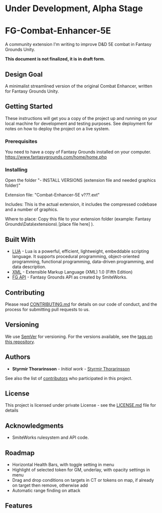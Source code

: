 # Under Development, Alpha Stage

# FG-Combat-Enhancer-5E

A community extension I'm writing to improve D&D 5E combat in Fantasy Grounds Unity.

**This document is not finalized, it is in draft form.**

## Design Goal
A minimalist streamlined version of the original Combat Enhancer, written for Fantasy Grounds Unity.

## Getting Started

These instructions will get you a copy of the project up and running on your local machine for development and testing purposes. See deployment for notes on how to deploy the project on a live system.

### Prerequisites

You need to have a copy of Fantasy Grounds installed on your computer. 
https://www.fantasygrounds.com/home/home.php


### Installing

    
Open the folder "- INSTALL VERSIONS (extension file and needed graphics folder)"
      
Extension file: "Combat-Enhancer-5E v?_?_?.ext"

Includes: 
    This is the actual extension, it includes the compressed codebase and a number of graphics.

Where to place:
    Copy this file to your extension folder (example: Fantasy Grounds\Data\extensions\ [place file here] ).


## Built With

* [LUA](https://www.lua.org/) - Lua is a powerful, efficient, lightweight, embeddable scripting language. It supports procedural programming, object-oriented programming, functional programming, data-driven programming, and data description. 
* [XML](https://www.w3.org/TR/REC-xml/) - Extensible Markup Language (XML) 1.0 (Fifth Edition)
* [FG API](https://www.fantasygrounds.com/refdoc/) - Fantasy Grounds API as created by SmiteWorks.

## Contributing

Please read [CONTRIBUTING.md](https://gist.github.com/PurpleBooth/b24679402957c63ec426) for details on our code of conduct, and the process for submitting pull requests to us.

## Versioning

We use [SemVer](http://semver.org/) for versioning. For the versions available, see the [tags on this repository](https://github.com/your/project/tags). 

## Authors

* **Styrmir Thorarinsson** - *Initial work* - [Styrmir Thorarinsson](https://github.com/StyrmirThorarins)

See also the list of [contributors](https://github.com/your/project/contributors) who participated in this project.

## License

This project is licensed under private License - see the [LICENSE.md](LICENSE.md) file for details

## Acknowledgments

* SmiteWorks rulesystem and API code.

## Roadmap
- Horizontal Health Bars, with toggle setting in menu 
- Highlight of selected token for GM, underlay, with opacity settings in menu 
- Drag and drop conditions on targets in CT or tokens on map, if already on target then remove, otherwise add
- Automatic range finding on attack

## Features
